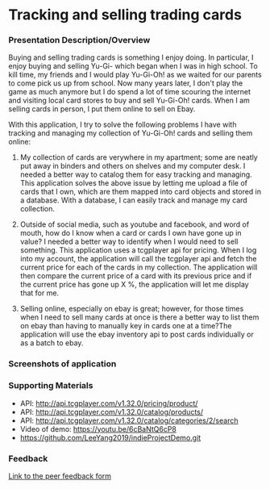 # Tracking and selling trading cards

### Presentation Description/Overview

Buying and selling trading cards is something I enjoy doing. In particular, I enjoy buying and selling Yu-Gi- which began when I was in high school. To kill time, my friends and I would play Yu-Gi-Oh! as we waited for our parents to come pick us up from school. Now many years later, I don't play the game as much anymore but I do spend a lot of time scouring the internet and visiting local card stores to buy and sell Yu-Gi-Oh! cards. When I am selling cards in person, I put them online to sell on Ebay.

With this application, I try to solve the following problems I have with tracking and managing my collection of Yu-Gi-Oh! cards and selling them online:

1. My collection of cards are verywhere in my apartment; some are neatly put away in binders and others on shelves and my computer desk. I needed a better way to catalog them for easy tracking and managing. This application solves the above issue by letting me upload a file of cards that I own, which are them mapped into card objects and stored in a database. With a database, I can easily track and manage my card collection.

2. Outside of social media, such as youtube and facebook, and word of mouth, how do I know when a card or cards I own have gone up in value? I needed a better way to identify when I would need to sell something. This application uses a tcgplayer api for pricing. When I log into my account, the application will call the tcgplayer api and fetch the current price for each of the cards in my collection. The application will then compare the current price of a card with its previous price and if the current price has gone up X %, the application will let me display that for me. 

3. Selling online, especially on ebay is great; however, for those times when I need to sell many cards at once is there a better way to list them on ebay than having to manually key in cards one at a time?The application will use the ebay inventory api to post cards individually or as a batch to ebay.

### Screenshots of application

### Supporting Materials 

* API: http://api.tcgplayer.com/v1.32.0/pricing/product/
* API: http://api.tcgplayer.com/v1.32.0/catalog/products/
* API: http://api.tcgplayer.com/v1.32.0/catalog/categories/2/search
* Video of demo: https://youtu.be/6cBaNtQ6cP8
* https://github.com/LeeYang2019/indieProjectDemo.git

### Feedback

[Link to the peer feedback form](Feedback.md)

